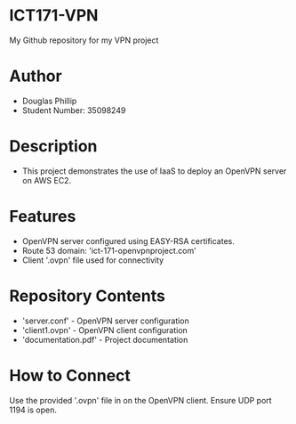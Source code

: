 # ICT171-VPN
My Github repository for my VPN project

# Author
- Douglas Phillip
- Student Number: 35098249

# Description
- This project demonstrates the use of IaaS to deploy an OpenVPN server on AWS EC2. 

# Features
- OpenVPN server configured using EASY-RSA certificates.
- Route 53 domain: 'ict-171-openvpnproject.com'
- Client '.ovpn' file used for connectivity

# Repository Contents
- 'server.conf' - OpenVPN server configuration
- 'client1.ovpn' - OpenVPN client configuration
- 'documentation.pdf' - Project documentation

# How to Connect
Use the provided '.ovpn' file in on the OpenVPN client. Ensure UDP port 1194 is open.
